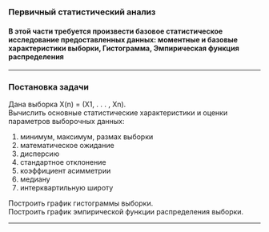 ### Первичный статистический анализ

#### В этой части требуется произвести базовое статистическое исследование предоставленных данных: моментные и базовые характеристики выборки, Гистограмма, Эмпирическая функция распределения
_____

### Постановка задачи
Дана выборка X(n) = (X1, . . . , Xn).  
Вычислить основные статистические характеристики и оценки параметров выборочных данных:
1) минимум, максимум, размах выборки
2) математическое ожидание
3) дисперсию
4) стандартное отклонение
5) коэффициент асимметрии
6) медиану
7) интерквартильную широту

Построить график гистограммы выборки.  
Построить график эмпирической функции распределения выборки.
_____